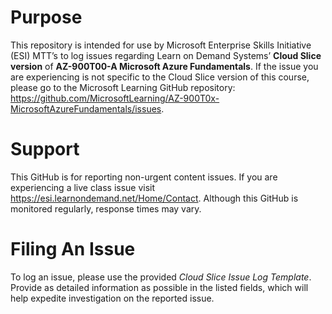 
# Purpose

This repository is intended for use by Microsoft Enterprise Skills Initiative (ESI) MTT’s to log issues regarding Learn on Demand Systems’ **Cloud Slice version** of **AZ-900T00-A Microsoft Azure Fundamentals**. If the issue you are experiencing is not specific to the Cloud Slice version of this course, please go to the Microsoft Learning GitHub repository: https://github.com/MicrosoftLearning/AZ-900T0x-MicrosoftAzureFundamentals/issues.

# Support
This GitHub is for reporting non-urgent content issues. If you are experiencing a live class issue visit https://esi.learnondemand.net/Home/Contact. Although this GitHub is monitored regularly, response times may vary. 



# Filing An Issue

To log an issue, please use the provided *Cloud Slice Issue Log Template*. Provide as detailed information as possible in the listed fields, which will help expedite investigation on the reported issue.

